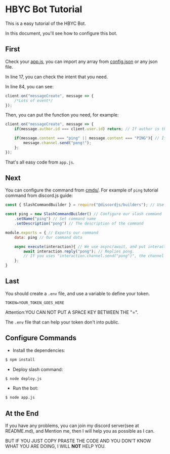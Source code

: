 # HBYC Bot Tutorial
This is a easy tutorial of the HBYC Bot.

In this document, you'll see how to configure this bot.

## First
Check your [app.js](../app.js), you can import any array from [config.json](../config.json) or any json file.

In line 17, you can check the intent that you need.

In line 84, you can see:
```js
client.on("messageCreate", message => {
	/*Lots of event*/
});
```
Then, you can put the function you need, for example:
```js
client.on("messageCreate", message => {
	if(message.author.id === client.user.id) return; // If author is the bot, stop this function.

	if(message.content === "ping" || message.content === "PING"){ // If the message content is ping or PING, send pong, put the string in the "".
		message.channel.send("pong!");
	};
});
```
That's all easy code from `app.js`.

## Next
You can configure the command from [cmds/](../cmds/).
For example of `ping` tutorial command from discord.js guide:
```js
const { SlashCommandBuilder } = require("@discordjs/builders"); // Use our slash command builder

const ping = new SlashCommandBuilder() // Configure our slash command
	.setName("ping") // Set command name
	.setDescription("pong") // The description of the command

module.exports = { // Exports our command
	data: ping // Our command data

	async execute(interaction){ // We use async/await, and put interaction argument in the "()", which defined "interaction"
		await interaction.reply("pong"); // Replies pong.
		// If you uses "interaction.channel.send("pong")", the channel will show "This interaction failed" and send a pong message.
	};
}
```
## Last
You should create a `.env` file, and use a variable to define your token.
```
TOKEN=YOUR_TOKEN_GOES_HERE
```
Attention:YOU CAN NOT PUT A SPACE KEY BETWEEN THE "=".

The `.env` file that can help your token don't into public.

## Configure Commands
* Install the dependencies:
```bash
$ npm install
```
* Deploy slash command:
```bash
$ node deploy.js
```
* Run the bot:
```bash
$ node app.js
```

## At the End
If you have any problems, you can join my discord server(see at README.md), and Mention me, then I will help you as possible as I can.

BUT IF YOU JUST COPY PRASTE THE CODE AND YOU DON'T KNOW WHAT YOU ARE DOING, I WILL **NOT** HELP YOU.